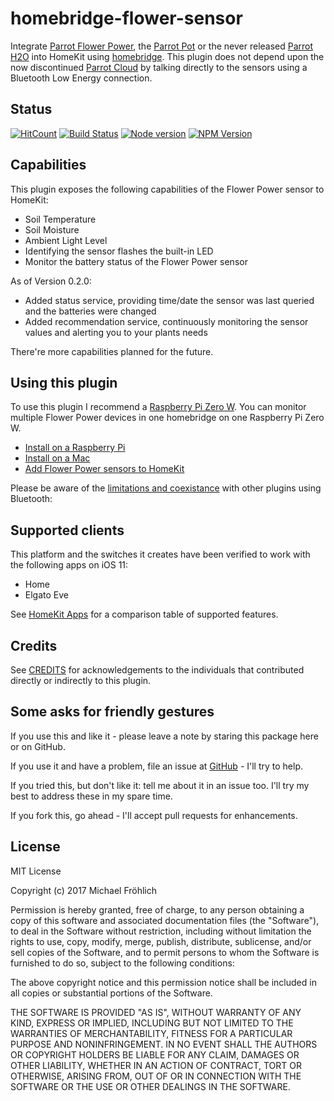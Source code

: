 # homebridge-flower-sensor

Integrate [Parrot Flower Power](https://www.parrot.com/us/connected-garden/parrot-pot#parrot-pot), the [Parrot Pot](https://www.parrot.com/us/connected-garden/parrot-pot#parrot-pot) or the never released [Parrot H2O](http://blog.parrot.com/2015/01/05/ces-2015-flower-power-h2o/) into HomeKit using [homebridge](https://github.com/nfarina/homebridge). This plugin does not depend upon the now discontinued [Parrot Cloud](https://community.smartthings.com/t/parrot-flower-power-discontinued/78929) by talking directly to the sensors using a Bluetooth Low Energy connection.

## Status

[![HitCount](http://hits.dwyl.io/grover/homebridge-flower-sensor.svg)](https://github.com/grover/homebridge-flower-sensor)
[![Build Status](https://travis-ci.org/grover/homebridge-flower-sensor.png?branch=master)](https://travis-ci.org/grover/homebridge-flower-sensor)
[![Node version](https://img.shields.io/node/v/homebridge-flower-sensor.svg?style=flat)](http://nodejs.org/download/)
[![NPM Version](https://badge.fury.io/js/homebridge-flower-sensor.svg?style=flat)](https://npmjs.org/package/homebridge-flower-sensor)

## Capabilities

This plugin exposes the following capabilities of the Flower Power sensor to HomeKit:

* Soil Temperature
* Soil Moisture
* Ambient Light Level
* Identifying the sensor flashes the built-in LED
* Monitor the battery status of the Flower Power sensor

As of Version 0.2.0:

* Added status service, providing time/date the sensor was last queried and the batteries were changed
* Added recommendation service, continuously monitoring the sensor values and alerting you to your plants needs

There're more capabilities planned for the future.

## Using this plugin

To use this plugin I recommend a [Raspberry Pi Zero W](https://www.raspberrypi.org/products/raspberry-pi-zero-w/). You can monitor multiple Flower Power devices in one homebridge on one Raspberry Pi Zero W.

* [Install on a Raspberry Pi](docs/raspberrypi.md)
* [Install on a Mac](docs/macos.md)
* [Add Flower Power sensors to HomeKit](docs/configure.md)

Please be aware of the [limitations and coexistance](docs/limitations.md) with other plugins using Bluetooth:

## Supported clients

This platform and the switches it creates have been verified to work with the following apps on iOS 11:

* Home
* Elgato Eve

See [HomeKit Apps](docs/apps.md) for a comparison table of supported features.

## Credits

See [CREDITS](CREDITS.md) for acknowledgements to the individuals that contributed directly or indirectly to this plugin.

## Some asks for friendly gestures

If you use this and like it - please leave a note by staring this package here or on GitHub.

If you use it and have a problem, file an issue at [GitHub](https://github.com/grover/homebridge-flower-sensor/issues) - I'll try to help.

If you tried this, but don't like it: tell me about it in an issue too. I'll try my best
to address these in my spare time.

If you fork this, go ahead - I'll accept pull requests for enhancements.

## License

MIT License

Copyright (c) 2017 Michael Fröhlich

Permission is hereby granted, free of charge, to any person obtaining a copy
of this software and associated documentation files (the "Software"), to deal
in the Software without restriction, including without limitation the rights
to use, copy, modify, merge, publish, distribute, sublicense, and/or sell
copies of the Software, and to permit persons to whom the Software is
furnished to do so, subject to the following conditions:

The above copyright notice and this permission notice shall be included in all
copies or substantial portions of the Software.

THE SOFTWARE IS PROVIDED "AS IS", WITHOUT WARRANTY OF ANY KIND, EXPRESS OR
IMPLIED, INCLUDING BUT NOT LIMITED TO THE WARRANTIES OF MERCHANTABILITY,
FITNESS FOR A PARTICULAR PURPOSE AND NONINFRINGEMENT. IN NO EVENT SHALL THE
AUTHORS OR COPYRIGHT HOLDERS BE LIABLE FOR ANY CLAIM, DAMAGES OR OTHER
LIABILITY, WHETHER IN AN ACTION OF CONTRACT, TORT OR OTHERWISE, ARISING FROM,
OUT OF OR IN CONNECTION WITH THE SOFTWARE OR THE USE OR OTHER DEALINGS IN THE
SOFTWARE.
